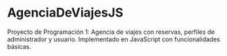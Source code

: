 # AgenciaDeViajesJS
Proyecto de Programación 1: Agencia de viajes con reservas, perfiles de administrador y usuario. Implementado en JavaScript con funcionalidades básicas.
